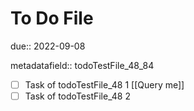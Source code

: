 # To Do File

due:: 2022-09-08

metadatafield:: todoTestFile_48\_84

- [ ] Task of todoTestFile_48 1 [[Query me]]
- [ ] Task of todoTestFile_48 2
